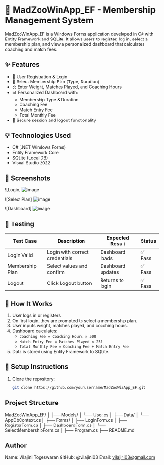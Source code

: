 # 🐾 MadZooWinApp_EF - Membership Management System

MadZooWinApp_EF is a Windows Forms application developed in C# with Entity Framework and SQLite. It allows users to register, log in, select a membership plan, and view a personalized dashboard that calculates coaching and match fees.

## ✨ Features

- 📝 User Registration & Login
- 📅 Select Membership Plan (Type, Duration)
- ⚖️ Enter Weight, Matches Played, and Coaching Hours
- 📊 Personalized Dashboard with:
  - Membership Type & Duration
  - Coaching Fee
  - Match Entry Fee
  - Total Monthly Fee
- 🔐 Secure session and logout functionality

## 💡 Technologies Used

- C# (.NET Windows Forms)
- Entity Framework Core
- SQLite (Local DB)
- Visual Studio 2022

## 📸 Screenshots

![Login]
![image](https://github.com/user-attachments/assets/d97edc6a-c35f-4f77-9e39-eafd1586babf)

![Select Plan]
![image](https://github.com/user-attachments/assets/443414a5-df4f-4253-9ab2-4b49d96fd31e)


![Dashboard]
![image](https://github.com/user-attachments/assets/92702b87-8679-4f5c-a14a-998c394cd174)


## 🧪 Testing

| Test Case | Description | Expected Result | Status |
|-----------|-------------|-----------------|--------|
| Login Valid | Login with correct credentials | Dashboard loads | ✅ Pass |
| Membership Plan | Select values and confirm | Dashboard updates | ✅ Pass |
| Logout | Click Logout button | Returns to login | ✅ Pass |

## 🧠 How It Works

1. User logs in or registers.
2. On first login, they are prompted to select a membership plan.
3. User inputs weight, matches played, and coaching hours.
4. Dashboard calculates:
   - `Coaching Fee = Coaching Hours × 500`
   - `Match Entry Fee = Matches Played × 250`
   - `Total Monthly Fee = Coaching Fee + Match Entry Fee`
5. Data is stored using Entity Framework to SQLite.

## 🔄 Setup Instructions

1. Clone the repository:
   ```bash
   git clone https://github.com/yourusername/MadZooWinApp_EF.git

## Project Structure
MadZooWinApp_EF/
│
├── Models/
│   └── User.cs
│
├── Data/
│   └── AppDbContext.cs
│
├── Forms/
│   ├── LoginForm.cs
│   ├── RegisterForm.cs
│   ├── DashboardForm.cs
│   └── SelectMembershipForm.cs
│
├── Program.cs
├── README.md

## Author
Name: Vilajini Togeswaran
GitHub: @vilajini03
Email: vilajini03@gmail.com
